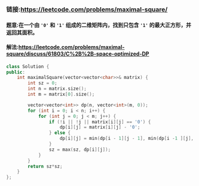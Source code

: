 ### 链接:https://leetcode.com/problems/maximal-square/

#### 题意:在一个由 `'0'` 和 `'1'` 组成的二维矩阵内，找到只包含 `'1'` 的最大正方形，并返回其面积。

#### 解法:https://leetcode.com/problems/maximal-square/discuss/61803/C%2B%2B-space-optimized-DP

```c++
class Solution {
public:
    int maximalSquare(vector<vector<char>>& matrix) {
        int sz = 0;
        int n = matrix.size();
        int m = matrix[0].size(); 

        vector<vector<int>> dp(n, vector<int>(m, 0));
        for (int i = 0; i < n; i++) {
            for (int j = 0; j < m; j++) {
                if (!i || !j || matrix[i][j] == '0') {
                    dp[i][j] = matrix[i][j] - '0';
                } else {
                    dp[i][j] = min(dp[i - 1][j - 1], min(dp[i -1 ][j], dp[i][j -1 ])) + 1;
                }
                sz = max(sz, dp[i][j]);
            }
        }
        return sz*sz;
    }
};
```

